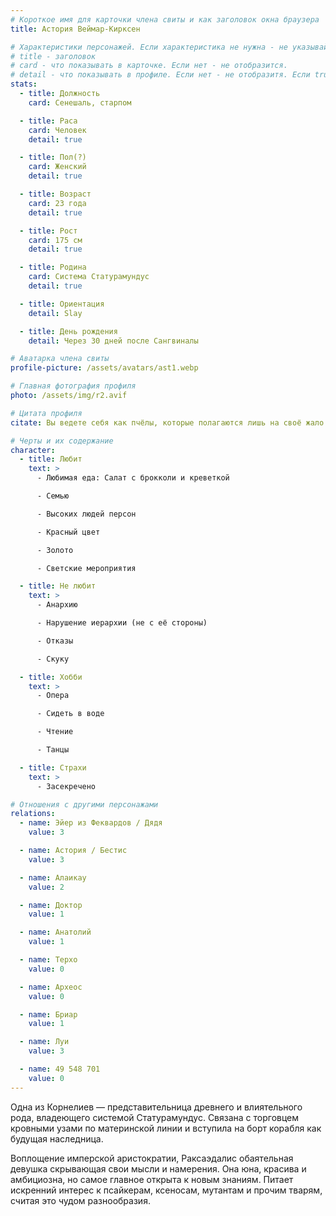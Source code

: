 ```yaml
---
# Короткое имя для карточки члена свиты и как заголовок окна браузера
title: Астория Веймар-Кирксен

# Характеристики персонажей. Если характеристика не нужна - не указывай. Оставлять пустыми не надо.
# title - заголовок
# card - что показывать в карточке. Если нет - не отобразится.
# detail - что показывать в профиле. Если нет - не отобразитя. Если true - то же что и в карточке.
stats:
  - title: Должность
    card: Сенешаль, старпом

  - title: Раса
    card: Человек
    detail: true

  - title: Пол(?)
    card: Женский
    detail: true

  - title: Возраст
    card: 23 года
    detail: true

  - title: Рост
    card: 175 см
    detail: true

  - title: Родина
    card: Система Статурамундус
    detail: true

  - title: Ориентация
    detail: Slay

  - title: День рождения
    detail: Через 30 дней после Сангвиналы

# Аватарка члена свиты
profile-picture: /assets/avatars/ast1.webp

# Главная фотография профиля
photo: /assets/img/r2.avif

# Цитата профиля
citate: Вы ведете себя как пчёлы, которые полагаются лишь на своё жало.

# Черты и их содержание
character:
  - title: Любит
    text: >
      - Любимая еда: Салат с брокколи и креветкой

      - Семью

      - Высоких людей персон

      - Красный цвет

      - Золото

      - Светские мероприятия

  - title: Не любит
    text: >
      - Анархию

      - Нарушение иерархии (не с её стороны)

      - Отказы

      - Скуку

  - title: Хобби
    text: >
      - Опера

      - Сидеть в воде

      - Чтение

      - Танцы

  - title: Страхи
    text: >
      - Засекречено

# Отношения с другими персонажами
relations:
  - name: Эйер из Феквардов / Дядя
    value: 3

  - name: Астория / Бестис
    value: 3

  - name: Алаикаy
    value: 2

  - name: Доктор
    value: 1

  - name: Анатолий
    value: 1

  - name: Терхо
    value: 0

  - name: Археос
    value: 0

  - name: Бриар
    value: 1

  - name: Луи
    value: 3

  - name: 49 548 701
    value: 0
---
```


Одна из Корнелиев — представительница древнего и влиятельного рода, владеющего системой Статурамундус. Связана с торговцем кровными узами по материнской линии и вступила на борт корабля как будущая наследница.

Воплощение имперской аристократии, Раксаэдалис обаятельная девушка скрывающая свои мысли и намерения. Она юна, красива и амбициозна, но самое главное открыта к новым знаниям. Питает искренний интерес к псайкерам, ксеносам, мутантам и прочим тварям, считая это чудом разнообразия.
